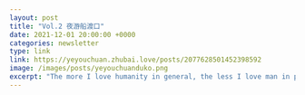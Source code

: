 ```yaml
---
layout: post
title: "Vol.2 夜游船渡口"
date: 2021-12-01 20:00:00 +0000
categories: newsletter
type: link
link: https://yeyouchuan.zhubai.love/posts/2077628501452398592
image: /images/posts/yeyouchuanduko.png
excerpt: "The more I love humanity in general, the less I love man in particular."
---
```


